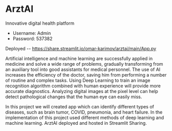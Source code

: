 # ArztAI
Innovative digital health platform

* Username: Admin
* Password: 537382

Deployed -- https://share.streamlit.io/omar-karimov/arztai/main/App.py

Artificial intelligence and machine learning are successfully applied in medicine and solve a wide range of problems, gradually transforming from an auxiliary tool into good assistants for medical personnel. The use of AI increases the efficiency of the doctor, saving him from performing a number of routine and complex tasks. Using Deep Learning to train an image recognition algorithm combined with human experience will provide more accurate diagnostics. Analyzing digital images at the pixel level can help detect pathological changes that the human eye can easily miss.




In this project we will created app which can identify different types of diseases, such as brain tumor, COVID, pneumonia, and heart failure. In the implementation of this project used different methods of deep learning and machine learning. ArztAI deployed and hosted in Streamlit Sharing. 
